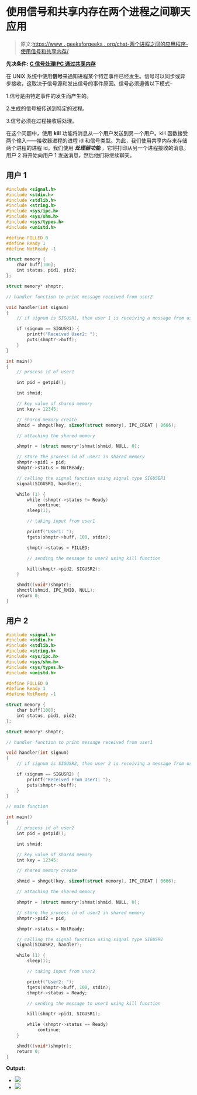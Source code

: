 # 使用信号和共享内存在两个进程之间聊天应用

> 原文:[https://www . geeksforgeeks . org/chat-两个进程之间的应用程序-使用信号和共享内存/](https://www.geeksforgeeks.org/chat-application-between-two-processes-using-signals-and-shared-memory/)

**先决条件:** [**C 信号处理**](https://www.geeksforgeeks.org/signals-c-language/)[**IPC 通过共享内存**](https://www.geeksforgeeks.org/ipc-shared-memory/)

在 UNIX 系统中使用**信号**来通知进程某个特定事件已经发生。信号可以同步或异步接收，这取决于信号源和发出信号的事件原因。信号必须遵循以下模式–

1.信号是由特定事件的发生而产生的。

2.生成的信号被传送到特定的过程。

3.信号必须在过程接收后处理。

在这个问题中，使用 **kill** 功能将消息从一个用户发送到另一个用户。kill 函数接受两个输入——接收器进程的进程 id 和信号类型。为此，我们使用共享内存来存储两个进程的进程 id。我们使用 ***处理器功能*** ，它将打印从另一个进程接收的消息。用户 2 将开始向用户 1 发送消息，然后他们将继续聊天。

## 用户 1

```cpp
#include <signal.h>
#include <stdio.h>
#include <stdlib.h>
#include <string.h>
#include <sys/ipc.h>
#include <sys/shm.h>
#include <sys/types.h>
#include <unistd.h>

#define FILLED 0
#define Ready 1
#define NotReady -1

struct memory {
    char buff[100];
    int status, pid1, pid2;
};

struct memory* shmptr;

// handler function to print message received from user2

void handler(int signum)
{
    // if signum is SIGUSR1, then user 1 is receiving a message from user2

    if (signum == SIGUSR1) {
        printf("Received User2: ");
        puts(shmptr->buff);
    }
}

int main()
{
    // process id of user1

    int pid = getpid();

    int shmid;

    // key value of shared memory
    int key = 12345;

    // shared memory create
    shmid = shmget(key, sizeof(struct memory), IPC_CREAT | 0666);

    // attaching the shared memory

    shmptr = (struct memory*)shmat(shmid, NULL, 0);

    // store the process id of user1 in shared memory
    shmptr->pid1 = pid;
    shmptr->status = NotReady;

    // calling the signal function using signal type SIGUSER1
    signal(SIGUSR1, handler);

    while (1) {
        while (shmptr->status != Ready)
            continue;
        sleep(1);

        // taking input from user1

        printf("User1: ");
        fgets(shmptr->buff, 100, stdin);

        shmptr->status = FILLED;

        // sending the message to user2 using kill function

        kill(shmptr->pid2, SIGUSR2);
    }

    shmdt((void*)shmptr);
    shmctl(shmid, IPC_RMID, NULL);
    return 0;
}
```

## 用户 2

```cpp
#include <signal.h>
#include <stdio.h>
#include <stdlib.h>
#include <string.h>
#include <sys/ipc.h>
#include <sys/shm.h>
#include <sys/types.h>
#include <unistd.h>

#define FILLED 0
#define Ready 1
#define NotReady -1

struct memory {
    char buff[100];
    int status, pid1, pid2;
};

struct memory* shmptr;

// handler function to print message received from user1

void handler(int signum)
{
    // if signum is SIGUSR2, then user 2 is receiving a message from user1

    if (signum == SIGUSR2) {
        printf("Received From User1: ");
        puts(shmptr->buff);
    }
}

// main function

int main()
{
    // process id of user2
    int pid = getpid();

    int shmid;

    // key value of shared memory
    int key = 12345;

    // shared memory create

    shmid = shmget(key, sizeof(struct memory), IPC_CREAT | 0666);

    // attaching the shared memory

    shmptr = (struct memory*)shmat(shmid, NULL, 0);

    // store the process id of user2 in shared memory
    shmptr->pid2 = pid;

    shmptr->status = NotReady;

    // calling the signal function using signal type SIGUSR2
    signal(SIGUSR2, handler);

    while (1) {
        sleep(1);

        // taking input from user2

        printf("User2: ");
        fgets(shmptr->buff, 100, stdin);
        shmptr->status = Ready;

        // sending the message to user1 using kill function

        kill(shmptr->pid1, SIGUSR1);

        while (shmptr->status == Ready)
            continue;
    }

    shmdt((void*)shmptr);
    return 0;
}
```

**Output:**

*   ![](img/f329303a099be6e56ac2439d73507791.png)
*   ![](img/72d2985e6a7033d0317b3064119e18d7.png)